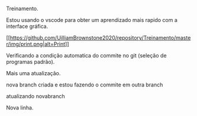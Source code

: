 Treinamento.

Estou usando o vscode para obter um aprendizado mais rapido com a interface gráfica.

[[https://github.com/UilliamBrownstone2020/repository/Treinamento/master/img/print.png|alt=Print]]

Verificando a condição automatica do commite no git (seleção de programas padrão).

Mais uma atualização.

nova branch criada e estou fazendo o commite em outra branch

atualizando novabranch

Nova linha.
